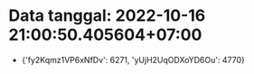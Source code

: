 # Data tanggal: 2022-10-16 21:00:50.405604+07:00

* {'fy2Kqmz1VP6xNfDv': 6271, 'yUjH2UqODXoYD6Ou': 4770}
